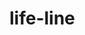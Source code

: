 # life-line
<html>
  <head>
     <meta chareset ='utf-8">
     <title>My first three.js app</title>
     <style>
         body { margin: 0; }
         canvas { display: block;}
     </style>
  </head>  
  <body>                    
      <script src= "js/three.js"></script>
      <script>
      consad                
                      
      </script>
   </body>
</html>                      
